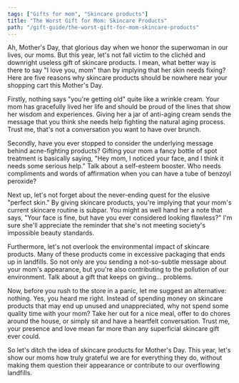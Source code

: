 ```yaml
---
tags: ["Gifts for mom", "Skincare products"]
title: "The Worst Gift for Mom: Skincare Products"
path: "/gift-guide/the-worst-gift-for-mom-skincare-products"
---
```


Ah, Mother's Day, that glorious day when we honor the superwoman in our lives, our moms. But this year, let's not fall victim to the clichéd and downright useless gift of skincare products. I mean, what better way is there to say "I love you, mom" than by implying that her skin needs fixing? Here are five reasons why skincare products should be nowhere near your shopping cart this Mother's Day.

Firstly, nothing says "you're getting old" quite like a wrinkle cream. Your mom has gracefully lived her life and should be proud of the lines that show her wisdom and experiences. Giving her a jar of anti-aging cream sends the message that you think she needs help fighting the natural aging process. Trust me, that's not a conversation you want to have over brunch.

Secondly, have you ever stopped to consider the underlying message behind acne-fighting products? Gifting your mom a fancy bottle of spot treatment is basically saying, "Hey mom, I noticed your face, and I think it needs some serious help." Talk about a self-esteem booster. Who needs compliments and words of affirmation when you can have a tube of benzoyl peroxide?

Next up, let's not forget about the never-ending quest for the elusive "perfect skin." By giving skincare products, you're implying that your mom's current skincare routine is subpar. You might as well hand her a note that says, "Your face is fine, but have you ever considered looking flawless?" I'm sure she'll appreciate the reminder that she's not meeting society's impossible beauty standards.

Furthermore, let's not overlook the environmental impact of skincare products. Many of these products come in excessive packaging that ends up in landfills. So not only are you sending a not-so-subtle message about your mom's appearance, but you're also contributing to the pollution of our environment. Talk about a gift that keeps on giving... problems.

Now, before you rush to the store in a panic, let me suggest an alternative: nothing. Yes, you heard me right. Instead of spending money on skincare products that may end up unused and unappreciated, why not spend some quality time with your mom? Take her out for a nice meal, offer to do chores around the house, or simply sit and have a heartfelt conversation. Trust me, your presence and love mean far more than any superficial skincare gift ever could.

So let's ditch the idea of skincare products for Mother's Day. This year, let's show our moms how truly grateful we are for everything they do, without making them question their appearance or contribute to our overflowing landfills.